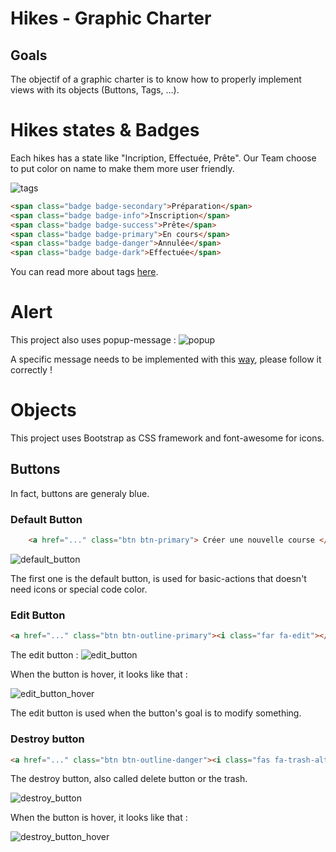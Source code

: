 # Hikes - Graphic Charter

## Goals
The objectif of a graphic charter is to know how to properly implement views with its objects (Buttons, Tags, ...).

# Hikes states & Badges 
Each hikes has a state like "Incription, Effectuée, Prête". Our Team choose to put color on name to make them more user friendly.


![tags](https://raw.githubusercontent.com/CPNV-ES/hixe/feature/graphic_charter/docs/technical/graphic_charter/img/Tags.PNG)

```html
<span class="badge badge-secondary">Préparation</span>
<span class="badge badge-info">Inscription</span>
<span class="badge badge-success">Prête</span>
<span class="badge badge-primary">En cours</span>
<span class="badge badge-danger">Annulée</span>
<span class="badge badge-dark">Effectuée</span>
```

You can read more about tags [here](https://getbootstrap.com/docs/4.0/components/badge/).

# Alert
This project also uses popup-message :
![popup](https://raw.githubusercontent.com/CPNV-ES/hixe/feature/graphic_charter/docs/technical/graphic_charter/img/popup.PNG)

A specific message needs to be implemented with this [way](https://github.com/CPNV-ES/hixe/blob/develop/docs/technical/popup-message.md), please follow it correctly !

# Objects
This project uses Bootstrap as CSS framework and font-awesome for icons. 

## Buttons
In fact, buttons are generaly blue.

### Default Button

```html
    <a href="..." class="btn btn-primary"> Créer une nouvelle course </a>
```


![default_button](https://raw.githubusercontent.com/CPNV-ES/hixe/feature/graphic_charter/docs/technical/graphic_charter/img/default_button.PNG)

The first one is the default button, is used for basic-actions that doesn't need icons or special code color.

### Edit Button

```html
<a href="..." class="btn btn-outline-primary"><i class="far fa-edit"></i></a>
```
The edit button : 
![edit_button](https://raw.githubusercontent.com/CPNV-ES/hixe/feature/graphic_charter/docs/technical/graphic_charter/img/edit_button.PNG)

When the button is hover, it looks like that :

![edit_button_hover](https://github.com/CPNV-ES/hixe/blob/feature/graphic_charter/docs/technical/graphic_charter/img/edit_button_hover.PNG?raw=true)

The edit button is used when the button's goal is to modify something.


### Destroy button

```html
<a href="..." class="btn btn-outline-danger"><i class="fas fa-trash-alt"></i></a>
```
The destroy button, also called delete button or the trash.

![destroy_button](https://raw.githubusercontent.com/CPNV-ES/hixe/feature/graphic_charter/docs/technical/graphic_charter/img/destroy_button.PNG)  

When the button is hover,
it looks like that :

![destroy_button_hover](https://raw.githubusercontent.com/CPNV-ES/hixe/feature/graphic_charter/docs/technical/graphic_charter/img/destroy_button_hover.PNG)  



